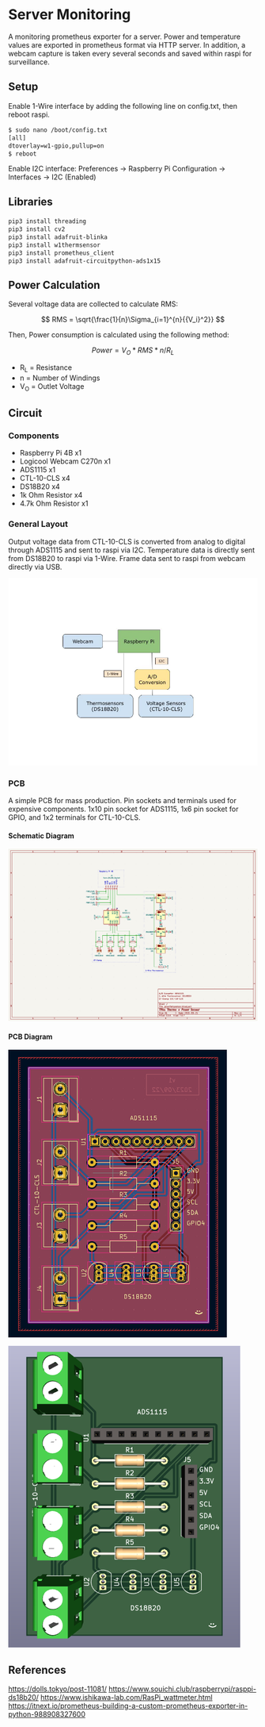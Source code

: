 # Server Monitoring
A monitoring prometheus exporter for a server. Power and temperature values are exported in prometheus format via HTTP server. In addition, a webcam capture is taken every several seconds and saved within raspi for surveillance.

## Setup
Enable 1-Wire interface by adding the following line on config.txt, then reboot raspi.
```
$ sudo nano /boot/config.txt
[all]
dtoverlay=w1-gpio,pullup=on
$ reboot
```
Enable I2C interface:
Preferences -> Raspberry Pi Configuration -> Interfaces -> I2C (Enabled)

## Libraries
```
pip3 install threading
pip3 install cv2
pip3 install adafruit-blinka
pip3 install w1thermsensor
pip3 install prometheus_client
pip3 install adafruit-circuitpython-ads1x15
```

## Power Calculation
Several voltage data are collected to calculate RMS:

$$ RMS = \sqrt{\frac{1}{n}\Sigma_{i=1}^{n}{{V_i}^2}} $$

Then, Power consumption is calculated using the following method:

$$ Power = {V_O} * {RMS} * {n} / {R_L} $$
- R<sub>L</sub> = Resistance
- n = Number of Windings
- V<sub>O</sub> = Outlet Voltage
  
## Circuit

### Components
- Raspberry Pi 4B x1
- Logicool Webcam C270n x1
- ADS1115 x1
- CTL-10-CLS x4
- DS18B20 x4
- 1k Ohm Resistor x4
- 4.7k Ohm Resistor x1

### General Layout

Output voltage data from CTL-10-CLS is converted from analog to digital through ADS1115 and sent to raspi via I2C. Temperature data is directly sent from DS18B20 to raspi via 1-Wire. Frame data sent to raspi from webcam directly via USB.

![Layout Diagram](images/thermopowerlayout.jpg)

### PCB

A simple PCB for mass production. Pin sockets and terminals used for expensive components. 1x10 pin socket for ADS1115, 1x6 pin socket for GPIO, and 1x2 terminals for CTL-10-CLS.

#### Schematic Diagram

![pcb circuit diagram](images/thermopowercircuit.png)

#### PCB Diagram
![pcb layout](images/thermopowerpcb.png)

![pcb 3d  model](images/thermopowerpcb3d.png)

## References

https://dolls.tokyo/post-11081/
https://www.souichi.club/raspberrypi/rasppi-ds18b20/
https://www.ishikawa-lab.com/RasPi_wattmeter.html
https://itnext.io/prometheus-building-a-custom-prometheus-exporter-in-python-988908327600

